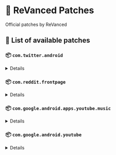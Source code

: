 # 🧩 ReVanced Patches

Official patches by ReVanced

## 📜 List of available patches

### 📦 `com.twitter.android`
<details>

| 💊 Patch | 📜 Description | 🏹 Target Version |
|:--------:|:--------------:|:-----------------:|
| `timeline-ads` | Removes ads from the Twitter timeline. | all |
</details>

### 📦 `com.reddit.frontpage`
<details>

| 💊 Patch | 📜 Description | 🏹 Target Version |
|:--------:|:--------------:|:-----------------:|
| `general-reddit-ads` | Removes general ads from the Reddit frontpage and subreddits. | all |
</details>

### 📦 `com.google.android.apps.youtube.music`
<details>

| 💊 Patch | 📜 Description | 🏹 Target Version |
|:--------:|:--------------:|:-----------------:|
| `minimized-playback-music` | Enables minimized playback on Kids music. | 5.16.51 |
| `tasteBuilder-remover` | Removes the "Tell us which artists you like" card from the home screen. | 5.16.51 |
| `hide-get-premium` | Removes all "Get Premium" evidences from the avatar menu. | 5.16.51 |
| `compact-header` | Hides the music category bar at the top of the homepage. | 5.16.51 |
| `upgrade-button-remover` | Removes the upgrade tab from the pivot bar. | 5.16.51 |
| `background-play` | Enables playing music in the background. | 5.16.51 |
| `music-microg-support` | Allows YouTube Music ReVanced to run without root and under a different package name. | 5.16.51 |
| `music-video-ads` | Removes ads in the music player. | 5.16.51 |
| `codecs-unlock` | Adds more audio codec options. The new audio codecs usually result in better audio quality. | 5.16.51 |
| `exclusive-audio-playback` | Enables the option to play music without video. | 5.16.51 |
</details>

### 📦 `com.google.android.youtube`
<details>

| 💊 Patch | 📜 Description | 🏹 Target Version |
|:--------:|:--------------:|:-----------------:|
| `swipe-controls` | Adds volume and brightness swipe controls. | 17.29.34 |
| `seekbar-tapping` | Enables tap-to-seek on the seekbar of the video player. | 17.29.34 |
| `minimized-playback` | Enables minimized and background playback. | 17.29.34 |
| `amoled` | Enables pure black theme. | 17.29.34 |
| `disable-create-button` | Hides the create button in the navigation bar. | 17.29.34 |
| `hide-cast-button` | Hides the cast button in the video player. | all |
| `return-youtube-dislike` | Shows the dislike count of videos using the Return YouTube Dislike API. | 17.29.34 |
| `hide-autoplay-button` | Hides the autoplay button in the video player. | 17.29.34 |
| `premium-heading` | Shows premium branding on the home screen. | all |
| `custom-branding` | Changes the YouTube launcher icon and name to your choice (defaults to ReVanced). | all |
| `disable-fullscreen-panels` | Disables video description and comments panel in fullscreen view. | 17.29.34 |
| `old-quality-layout` | Enables the original quality flyout menu. | 17.29.34 |
| `hide-shorts-button` | Hides the shorts button on the navigation bar. | 17.29.34 |
| `hide-watermark` | Hides creator's watermarks on videos. | 17.29.34 |
| `sponsorblock` | Integrate SponsorBlock. | 17.29.34 |
| `enable-wide-searchbar` | Replaces the search icon with a wide search bar. This will hide the YouTube logo when active. | 17.29.34 |
| `force-vp9-codec` | Forces the VP9 codec for videos. | 17.29.34 |
| `custom-video-buffer` | Lets you change the buffers of videos. Has no use without settings yet. | 17.29.34 |
| `always-autorepeat` | Always repeats the playing video again. | 17.29.34 |
| `microg-support` | Allows YouTube ReVanced to run without root and under a different package name with Vanced MicroG | 17.29.34 |
| `settings` | Adds settings for ReVanced to YouTube. | all |
| `enable-debugging` | Enables app debugging by patching the manifest file. | all |
| `custom-playback-speed` | Adds more video playback speed options. | 17.29.34 |
| `hdr-auto-brightness` | Makes the brightness of HDR videos follow the system default. | 17.29.34 |
| `remember-video-quality` | Adds the ability to remember the video quality you chose in the video quality flyout. | 17.29.34 |
| `video-ads` | Removes ads in the video player. | 17.29.34 |
| `general-ads` | Removes general ads. | 17.29.34 |
| `hide-infocard-suggestions` | Hides infocards in videos. | 17.29.34 |
</details>


